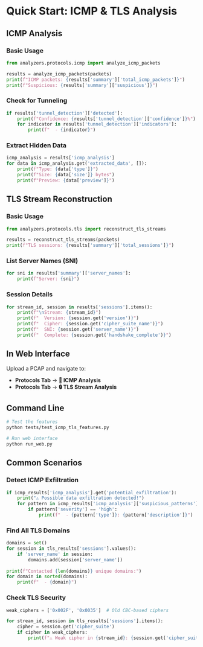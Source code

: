 # Quick Start: ICMP & TLS Analysis

## ICMP Analysis

### Basic Usage
```python
from analyzers.protocols.icmp import analyze_icmp_packets

results = analyze_icmp_packets(packets)
print(f"ICMP packets: {results['summary']['total_icmp_packets']}")
print(f"Suspicious: {results['summary']['suspicious']}")
```

### Check for Tunneling
```python
if results['tunnel_detection']['detected']:
    print(f"Confidence: {results['tunnel_detection']['confidence']}%")
    for indicator in results['tunnel_detection']['indicators']:
        print(f"  - {indicator}")
```

### Extract Hidden Data
```python
icmp_analysis = results['icmp_analysis']
for data in icmp_analysis.get('extracted_data', []):
    print(f"Type: {data['type']}")
    print(f"Size: {data['size']} bytes")
    print(f"Preview: {data['preview']}")
```

## TLS Stream Reconstruction

### Basic Usage
```python
from analyzers.protocols.tls import reconstruct_tls_streams

results = reconstruct_tls_streams(packets)
print(f"TLS sessions: {results['summary']['total_sessions']}")
```

### List Server Names (SNI)
```python
for sni in results['summary']['server_names']:
    print(f"Server: {sni}")
```

### Session Details
```python
for stream_id, session in results['sessions'].items():
    print(f"\nStream: {stream_id}")
    print(f"  Version: {session.get('version')}")
    print(f"  Cipher: {session.get('cipher_suite_name')}")
    print(f"  SNI: {session.get('server_name')}")
    print(f"  Complete: {session.get('handshake_complete')}")
```

## In Web Interface

Upload a PCAP and navigate to:
- **Protocols Tab** → **📡 ICMP Analysis**
- **Protocols Tab** → **🔒 TLS Stream Analysis**

## Command Line

```bash
# Test the features
python tests/test_icmp_tls_features.py

# Run web interface
python run_web.py
```

## Common Scenarios

### Detect ICMP Exfiltration
```python
if icmp_results['icmp_analysis'].get('potential_exfiltration'):
    print("⚠️ Possible data exfiltration detected!")
    for pattern in icmp_results['icmp_analysis']['suspicious_patterns']:
        if pattern['severity'] == 'high':
            print(f"  - {pattern['type']}: {pattern['description']}")
```

### Find All TLS Domains
```python
domains = set()
for session in tls_results['sessions'].values():
    if 'server_name' in session:
        domains.add(session['server_name'])
        
print(f"Contacted {len(domains)} unique domains:")
for domain in sorted(domains):
    print(f"  - {domain}")
```

### Check TLS Security
```python
weak_ciphers = ['0x002F', '0x0035']  # Old CBC-based ciphers

for stream_id, session in tls_results['sessions'].items():
    cipher = session.get('cipher_suite')
    if cipher in weak_ciphers:
        print(f"⚠️ Weak cipher in {stream_id}: {session.get('cipher_suite_name')}")
```
